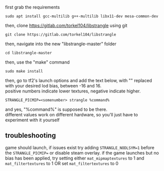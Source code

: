 first grab the requirements<br>
```
sudo apt install gcc-multilib g++-multilib libx11-dev mesa-common-dev
```
then, clone https://gitlab.com/torkel104/libstrangle using git<br>
```
git clone https://gitlab.com/torkel104/libstrangle
```
then, navigate into the new "libstrangle-master" folder<br>
```
cd libstrangle-master
```
then, use the "make" command<br>
```
sudo make install
```
then, go to tf2's launch options and add the text below, with "<somenumber>" replaced with your desired lod bias, between -16 and 16.<br> positive numbers indicate lower textures, negative indicate higher.<br>
```
STRANGLE_PICMIP=<somenumber> strangle %command%
```
and yes, "%command%" is supposed to be there.<br>
different values work on different hardware, so you'll just have to experiment with it yourself<br>

<h2>troubleshooting</h2>

game should launch, if issues exist try adding `STRANGLE_NODLSYM=1` before the `STRANGLE_PICMIP=` or disable steam overlay. if the game launches but no bias has been applied, try setting either `mat_mipmaptextures` to 1 and `mat_filtertextures` to 1 OR set `mat_filtertextures` to 0
